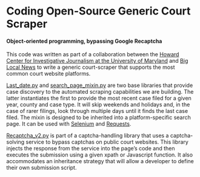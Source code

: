 Coding Open-Source Generic Court Scraper
================

#### Object-oriented programming, bypassing Google Recaptcha

This code was written as part of a collaboration between the [Howard
Center for Investigative Journalism at the University of
Maryland](https://merrill.umd.edu/about-merrill/signature-programs/the-howard-center-for-investigative-journalism/)
and [Big Local News](https://biglocalnews.org/#/login) to write a
generic court-scraper that supports the most common court website
platforms.

[Last\_date.py](https://github.com/ryanelittle/work_samples/blob/main/python-court-scraper/last_date.py)
and
[search\_page\_mixin.py](https://github.com/ryanelittle/work_samples/blob/main/python-court-scraper/search_page_mixin.py)
are two base libraries that provide case discovery to the automated
scraping capabilities we are building. The latter instantiates the first
to provide the most recent case filed for a given year, county and case
type. It will skip weekends and holidays and, in the case of rarer
filings, look through multiple days until it finds the last case filed.
The mixin is designed to be inherited into a platform-specific search
page. It can be used with
[Selenium](https://selenium-python.readthedocs.io/) and
[Requests](https://requests.readthedocs.io/en/master/).

[Recaptcha\_v2.py](https://github.com/ryanelittle/work_samples/blob/main/python-court-scraper/recaptcha_v2.py)
is part of a captcha-handling library that uses a captcha-solving
service to bypass captchas on public court websites. This library
injects the response from the service into the page’s code and then
executes the submission using a given xpath or Javascript function. It
also accommodates an inheritance strategy that will allow a developer to
define their own submission script.
